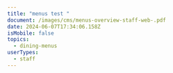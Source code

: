```yaml
---
title: "menus test "
document: /images/cms/menus-overview-staff-web-.pdf
date: 2024-06-07T17:34:06.158Z
isMobile: false
topics:
  - dining-menus
userTypes:
  - staff
---
```

